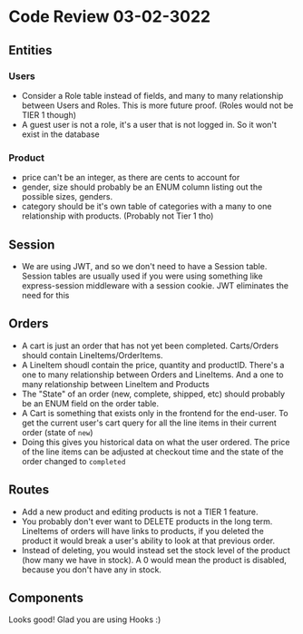 # Code Review 03-02-3022

## Entities

### Users

- Consider a Role table instead of fields, and many to many relationship between Users and Roles. This is more future proof. (Roles would not be TIER 1 though)
- A guest user is not a role, it's a user that is not logged in. So it won't exist in the database

### Product

- price can't be an integer, as there are cents to account for
- gender, size should probably be an ENUM column listing out the possible sizes, genders.
- category should be it's own table of categories with a many to one relationship with products. (Probably not Tier 1 tho)

## Session

- We are using JWT, and so we don't need to have a Session table. Session tables are usually used if you were using something like express-session middleware with a session cookie. JWT eliminates the need for this

## Orders

- A cart is just an order that has not yet been completed. Carts/Orders should contain LineItems/OrderItems.
- A LineItem shoudl contain the price, quantity and productID. There's a one to many relationship between Orders and LineItems. And a one to many relationship between LineItem and Products
- The "State" of an order (new, complete, shipped, etc) should probably be an ENUM field on the order table.
- A Cart is something that exists only in the frontend for the end-user. To get the current user's cart query for all the line items in their current order (state of `new`)
- Doing this gives you historical data on what the user ordered. The price of the line items can be adjusted at checkout time and the state of the order changed to `completed`

## Routes

- Add a new product and editing products is not a TIER 1 feature.
- You probably don't ever want to DELETE products in the long term. LineItems of orders will have links to products, if you deleted the product it would break a user's ability to look at that previous order.
- Instead of deleting, you would instead set the stock level of the product (how many we have in stock). A 0 would mean the product is disabled, because you don't have any in stock.

## Components

Looks good! Glad you are using Hooks :)
